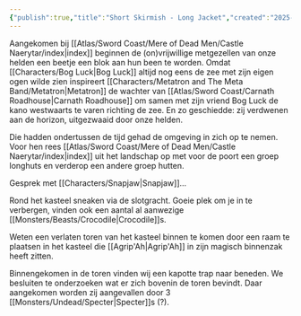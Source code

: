 ```yaml
---
{"publish":true,"title":"Short Skirmish - Long Jacket","created":"2025-03-23","modified":"2025-07-21T20:46:42.376+02:00","published":"2025-03-23","cssclasses":""}
---
```



Aangekomen bij [[Atlas/Sword Coast/Mere of Dead Men/Castle Naerytar/index\|index]] beginnen de (on)vrijwillige metgezellen van onze helden een beetje een blok aan hun been te worden. Omdat [[Characters/Bog Luck\|Bog Luck]] altijd nog eens de zee met zijn eigen ogen wilde zien inspireert [[Characters/Metatron and The Meta Band/Metatron\|Metatron]] de wachter van [[Atlas/Sword Coast/Carnath Roadhouse\|Carnath Roadhouse]] om samen met zijn vriend Bog Luck de kano westwaarts te varen richting de zee. En zo geschiedde: zij verdwenen aan de horizon, uitgezwaaid door onze helden. 

Die hadden ondertussen de tijd gehad de omgeving in zich op te nemen. Voor hen rees [[Atlas/Sword Coast/Mere of Dead Men/Castle Naerytar/index\|index]] uit het landschap op met voor de poort een groep longhuts en verderop een andere groep hutten. 

Gesprek met [[Characters/Snapjaw\|Snapjaw]]...

Rond het kasteel sneaken via de slotgracht. Goeie plek om je in te verbergen, vinden ook een aantal al aanwezige  [[Monsters/Beasts/Crocodile\|Crocodile]]s.

Weten een verlaten toren van het kasteel binnen te komen door een raam te plaatsen in het kasteel die [[Agrip'Ah\|Agrip'Ah]] in zijn magisch binnenzak heeft zitten.

Binnengekomen in de toren vinden wij een kapotte trap naar beneden. We besluiten te onderzoeken wat er zich bovenin de toren bevindt. Daar aangekomen worden zij aangevallen door 3 [[Monsters/Undead/Specter\|Specter]]s (?).